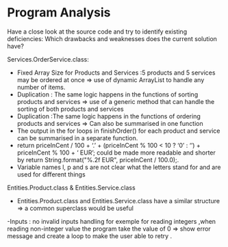 # Program Analysis
Have a close look at the source code and try to identify existing deficiencies: Which drawbacks and
weaknesses does the current solution have?





Services.OrderService.class:
- Fixed Array Size for Products and Services :5 products and 5 services may be ordered at once => use of dynamic ArrayList to handle any number of items.
- Duplication : The same logic  happens in the functions of sorting products and services => use of a generic method that can handle the sorting of  both products and services 
- Duplication :The same logic  happens in the functions of ordering products and services  => Can also be summarised in one function
- The output in the for loops in finishOrder() for each product and service can be summarised in a separate function.
- return priceInCent / 100 + ‘.’ + (priceInCent % 100 < 10 ? ‘0’ : ‘’) + priceInCent % 100 + ‘ EUR’; could be made more readable and shorter by return String.format("%.2f EUR", priceInCent / 100.0);.
- Variable names l, p and s are not clear what the letters stand for and are used for different things

Entities.Product.class & Entities.Service.class
- Entities.Product.class and Entities.Service.class have a similar structure => a common superclass would be useful

-Inputs : 
no invalid inputs handling for exemple for reading integers ,when reading non-integer value the program take the value of 0 =>  show error message and create a loop to make the user able to retry .
